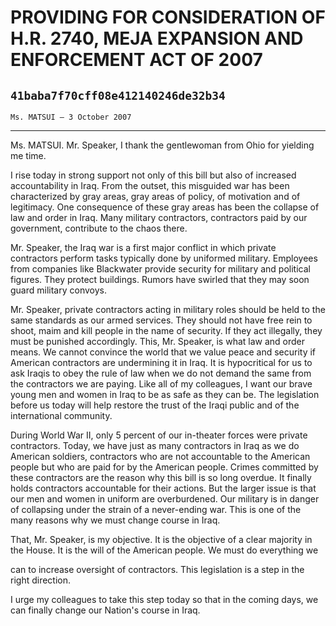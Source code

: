 # PROVIDING FOR CONSIDERATION OF H.R. 2740, MEJA EXPANSION AND  ENFORCEMENT ACT OF 2007
## `41baba7f70cff08e412140246de32b34`
`Ms. MATSUI — 3 October 2007`

---


Ms. MATSUI. Mr. Speaker, I thank the gentlewoman from Ohio for 
yielding me time.

I rise today in strong support not only of this bill but also of 
increased accountability in Iraq. From the outset, this misguided war 
has been characterized by gray areas, gray areas of policy, of 
motivation and of legitimacy. One consequence of these gray areas has 
been the collapse of law and order in Iraq. Many military contractors, 
contractors paid by our government, contribute to the chaos there.

Mr. Speaker, the Iraq war is a first major conflict in which private 
contractors perform tasks typically done by uniformed military. 
Employees from companies like Blackwater provide security for military 
and political figures. They protect buildings. Rumors have swirled that 
they may soon guard military convoys.

Mr. Speaker, private contractors acting in military roles should be 
held to the same standards as our armed services. They should not have 
free rein to shoot, maim and kill people in the name of security. If 
they act illegally, they must be punished accordingly. This, Mr. 
Speaker, is what law and order means. We cannot convince the world that 
we value peace and security if American contractors are undermining it 
in Iraq. It is hypocritical for us to ask Iraqis to obey the rule of 
law when we do not demand the same from the contractors we are paying. 
Like all of my colleagues, I want our brave young men and women in Iraq 
to be as safe as they can be. The legislation before us today will help 
restore the trust of the Iraqi public and of the international 
community.

During World War II, only 5 percent of our in-theater forces were 
private contractors. Today, we have just as many contractors in Iraq as 
we do American soldiers, contractors who are not accountable to the 
American people but who are paid for by the American people. Crimes 
committed by these contractors are the reason why this bill is so long 
overdue. It finally holds contractors accountable for their actions. 
But the larger issue is that our men and women in uniform are 
overburdened. Our military is in danger of collapsing under the strain 
of a never-ending war. This is one of the many reasons why we must 
change course in Iraq.

That, Mr. Speaker, is my objective. It is the objective of a clear 
majority in the House. It is the will of the American people. We must 
do everything we


can to increase oversight of contractors. This legislation is a step in 
the right direction.

I urge my colleagues to take this step today so that in the coming 
days, we can finally change our Nation's course in Iraq.

